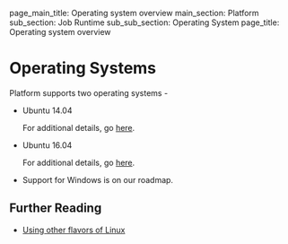 page_main_title: Operating system overview
main_section: Platform
sub_section: Job Runtime
sub_sub_section: Operating System
page_title: Operating system overview

# Operating Systems

Platform supports two operating systems -

* Ubuntu 14.04

  For additional details, go [here](/platform/job-runtime-ubuntu14).

* Ubuntu 16.04

  For additional details, go [here](/platform/job-runtime-ubuntu16).

* Support for Windows is on our roadmap.

## Further Reading

* [Using other flavors of Linux](/platform/how-to-unsupportedlinux)
